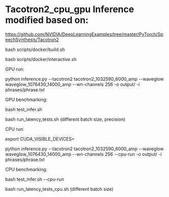 # Tacotron2_cpu_gpu Inference modified based on: 

https://github.com/NVIDIA/DeepLearningExamples/tree/master/PyTorch/SpeechSynthesis/Tacotron2

bash scripts/docker/build.sh

bash scripts/docker/interactive.sh

GPU run: 

python inference.py --tacotron2 tacotron2_1032590_6000_amp --waveglow waveglow_1076430_14000_amp --wn-channels 256 -o output/ -i phrases/phrase.txt

GPU benchmarking:

bash test_infer.sh

bash run_latency_tests.sh (different batch size, precision)



CPU run: 

export CUDA_VISIBLE_DEVICES=

python inference.py --tacotron2 tacotron2_1032590_6000_amp --waveglow waveglow_1076430_14000_amp --wn-channels 256 --cpu-run -o output/ -i phrases/phrase.txt

CPU benchmarking:

bash test_infer.sh --cpu-run

bash run_latency_tests_cpu.sh (different batch size)
